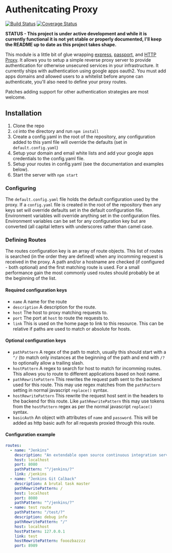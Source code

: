 # Authenitcating Proxy

[![Build Status](https://travis-ci.org/tizzo/auth-proxy.png?branch=master)](https://travis-ci.org/tizzo/auth-proxy)
[![Coverage Status](https://coveralls.io/repos/tizzo/auth-proxy/badge.png)](https://coveralls.io/r/tizzo/auth-proxy)

**STATUS - This project is under active development and while it is currently functional it is not yet stable or properly documented, I'll keep the README up to date as this project takes shape.**

This module is a little bit of glue wrapping [express](http://expressjs.com/), [passport](http://passportjs.org/), and [HTTP Proxy](https://github.com/nodejitsu/node-http-proxy).  It allows you to setup a simple reverse proxy server to provide authentication for otherwise unsecured services in your infrastructure. It currently ships with authentication using google apps oauth2. You must add apps domains and allowed users to a whitelist before anyone can authenticate, you'll also need to define your proxy routes.

Patches adding support for other authentication strategies are most welcome.

## Installation

1. Clone the repo
2. `cd` into the directory and run `npm install`
3. Create a config.yaml in the root of the repository, any configuration added to this yaml file will override the defaults (set in `default.config.yaml`)
4. Setup your domain and email white lists and add your google apps credentials to the config.yaml file.
5. Setup your routes in config.yaml (see the documentation and examples below).
6. Start the server with `npm start`

### Configuring

The `default.config.yaml` file holds the default configuration used by the proxy. If a `config.yaml` file is created in the root of the repository then any keys set will override defaults set in the default configuration file. Environment variables will override anything set in the configuration files. Environment variables can be set for any configuration key but are converted (all capital letters with underscores rather than camel case.

### Defining Routes

The routes configuration key is an array of route objects. This list of routes is searched (in the order they are defined) when any incomming request is received in the proxy. A path and/or a hostname are checked (if configured - both optional) and the first matching route is used. For a small performance gain the most commonly used routes should probably be at the beginning of the list.

#### Required configuration keys

- `name` A name for the route
- `description` A description for the route.
- `host` The host to proxy matching requests to.
- `port` The port at `host` to route the requests to.
- `link` This is used on the home page to link to this resource. This can be relative if paths are used to match or absolute for hosts.

#### Optional configuration keys

- `pathPattern` A regex of the path to match, usually this should start with a `^/` (to match only instances at the beginning of the path and end with `/?` to optionally allow a trailing slash.
- `hostPattern` A regex to search for host to match for incomming routes. This allows you to route to different applications based on host name.
- `pathRewritePattern` This rewrites the request path sent to the backend used for this route. This may use regex matches from the `pathPattern` setting in normal javascript `replace()` syntax.
- `hostRewritePattern` This rewrite the request host sent in the headers to the backend for this route. Like `pathRewritePattern` this may use tokens from the `hostPattern` regex as per the normal javascript `replace()` syntax.
- `basicAuth` An object with attributes of `name` and `password`. This will be added as http basic auth for all requests proxied through this route.

#### Configuration example

```yaml
routes:
  - name: "Jenkins"
    description: "An extendable open source continuous integration server."
    host: localhost
    port: 8080
    pathPattern: "^/jenkins/?"
    link: /jenkins
  - name: "Jenkins Git Calback"
    description: A brutal task master
    pathRewritePattern: /
    host: localhost
    port: 8080
    pathPattern: "^/jenkins/?"
  - name: test route
    pathPattern: "/test/?"
    description: debug info
    pathRewritePattern: "/"
    host: localhost
    hostPattern: 127.0.0.1
    link: test
    hostRewritePattern: fooozbazzzz
    port: 8989
```

